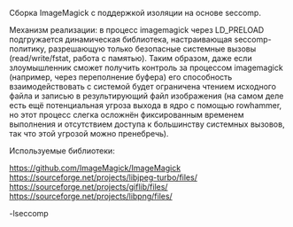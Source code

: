 Сборка ImageMagick с поддержкой изоляции на основе seccomp.

Механизм реализации: в процесс imagemagick через LD_PRELOAD подгружается
динамическая библиотека, настраивающая seccomp-политику, разрешающую
только безопасные системные вызовы (read/write/fstat, работа с памятью).
Таким образом, даже если злоумышленник сможет получить контроль за процессом
imagemagick (например, через переполнение буфера) его способность
взаимодействовать с системой будет ограничена чтением исходного файла и записью
в результирующий файл изображения (на самом деле есть ещё потенциальная угроза
выхода в ядро с помощью rowhammer, но этот процесс слегка осложнён
фиксированным временем выполнения и отсутствием доступа к большинству системных
вызовов, так что этой угрозой можно пренебречь).

Используемые библиотеки:

https://github.com/ImageMagick/ImageMagick
https://sourceforge.net/projects/libjpeg-turbo/files/
https://sourceforge.net/projects/giflib/files/
https://sourceforge.net/projects/libpng/files/

-lseccomp
